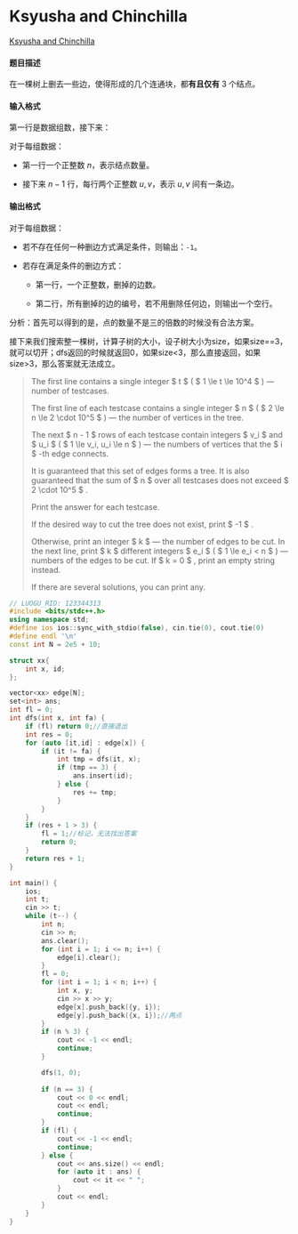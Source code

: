 # Ksyusha and Chinchilla

[Ksyusha and Chinchilla ](https://www.luogu.com.cn/problem/CF1833G)

#### 题目描述

在一棵树上删去一些边，使得形成的几个连通块，都**有且仅有** $3$ 个结点。

#### 输入格式

第一行是数据组数，接下来：

对于每组数据：

- 第一行一个正整数 $n$，表示结点数量。

- 接下来 $n-1$ 行，每行两个正整数 $u,v$，表示 $u,v$ 间有一条边。

#### 输出格式

对于每组数据：

- 若不存在任何一种删边方式满足条件，则输出：`-1`。

- 若存在满足条件的删边方式：

   - 第一行，一个正整数，删掉的边数。
   
   - 第二行，所有删掉的边的编号，若不用删除任何边，则输出一个空行。



分析：首先可以得到的是，点的数量不是三的倍数的时候没有合法方案。

接下来我们搜索整一棵树，计算子树的大小，设子树大小为size，如果size==3，就可以切开；dfs返回的时候就返回0，如果size<3，那么直接返回，如果size>3，那么答案就无法成立。



> The first line contains a single integer $ t $ ( $ 1 \le t \le 10^4 $ ) — number of testcases.
>
> The first line of each testcase contains a single integer $ n $ ( $ 2 \le n \le 2 \cdot 10^5 $ ) — the number of vertices in the tree.
>
> The next $ n - 1 $ rows of each testcase contain integers $ v_i $ and $ u_i $ ( $ 1 \le v_i, u_i \le n $ ) — the numbers of vertices that the $ i $ -th edge connects.
>
> It is guaranteed that this set of edges forms a tree. It is also guaranteed that the sum of $ n $ over all testcases does not exceed $ 2 \cdot 10^5 $ .
>
> 
>
> Print the answer for each testcase.
>
> If the desired way to cut the tree does not exist, print $ -1 $ .
>
> Otherwise, print an integer $ k $ — the number of edges to be cut. In the next line, print $ k $ different integers $ e_i $ ( $ 1 \le e_i < n $ ) — numbers of the edges to be cut. If $ k = 0 $ , print an empty string instead.
>
> If there are several solutions, you can print any.
>

```cpp
// LUOGU_RID: 123344313
#include <bits/stdc++.h>
using namespace std;
#define ios ios::sync_with_stdio(false), cin.tie(0), cout.tie(0)
#define endl '\n'
const int N = 2e5 + 10;

struct xx{
    int x, id;
};

vector<xx> edge[N];
set<int> ans;
int fl = 0;
int dfs(int x, int fa) {
    if (fl) return 0;//直接退出
    int res = 0;
    for (auto [it,id] : edge[x]) {
        if (it != fa) {
            int tmp = dfs(it, x);
            if (tmp == 3) {
                ans.insert(id);
            } else {
                res += tmp;
            }
        }
    }
    if (res + 1 > 3) {
        fl = 1;//标记，无法找出答案
        return 0;
    }
    return res + 1;
}

int main() {
    ios;
    int t;
    cin >> t;
    while (t--) {
        int n;
        cin >> n;
        ans.clear();
        for (int i = 1; i <= n; i++) {
            edge[i].clear();
        }
        fl = 0;
        for (int i = 1; i < n; i++) {
            int x, y;
            cin >> x >> y;
            edge[x].push_back({y, i});
            edge[y].push_back({x, i});//两点
        }
        if (n % 3) {
            cout << -1 << endl;
            continue;
        }

        dfs(1, 0);
        
        if (n == 3) {
            cout << 0 << endl;
            cout << endl;
            continue;
        }
        if (fl) {
            cout << -1 << endl;
            continue;
        } else {
            cout << ans.size() << endl;
            for (auto it : ans) {
                cout << it << " ";
            }
            cout << endl;
        }
    }
}
```

